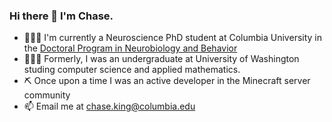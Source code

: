 ### Hi there 👋 I'm Chase.

- 👨🏼‍🎓 I'm currently a Neuroscience PhD student at Columbia University in the [Doctoral Program in Neurobiology and Behavior](https://www.neurosciencephd.columbia.edu/)
- 👨🏼‍💻 Formerly, I was an undergraduate at University of Washington studing computer science and applied mathematics.
- ⛏️ Once upon a time I was an active developer in the Minecraft server community
- 📫 Email me at [chase.king@columbia.edu](mailto:chase.king@columbia.edu)
